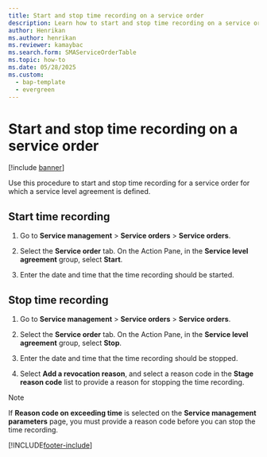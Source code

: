 ```yaml
---
title: Start and stop time recording on a service order 
description: Learn how to start and stop time recording on a service order, including step-by-step processes for starting and stopping time recording.
author: Henrikan
ms.author: henrikan
ms.reviewer: kamaybac
ms.search.form: SMAServiceOrderTable
ms.topic: how-to
ms.date: 05/28/2025
ms.custom: 
  - bap-template
  - evergreen
---
```


# Start and stop time recording on a service order

[!include [banner](../includes/banner.md)]

Use this procedure to start and stop time recording for a service order for which a service level agreement is defined.

## Start time recording

1. Go to **Service management** \> **Service orders** \> **Service orders**.

2. Select the **Service order** tab. On the Action Pane, in the **Service level agreement** group, select **Start**.

3. Enter the date and time that the time recording should be started.

## Stop time recording

1. Go to **Service management** \> **Service orders** \> **Service orders**.

2. Select the **Service order** tab. On the Action Pane, in the **Service level agreement** group, select **Stop**.

3. Enter the date and time that the time recording should be stopped.

4. Select **Add a revocation reason**, and select a reason code in the **Stage reason code** list to provide a reason for stopping the time recording.

> [!NOTE]
> If **Reason code on exceeding time** is selected on the **Service management parameters** page, you must provide a reason code before you can stop the time recording.

[!INCLUDE[footer-include](../../includes/footer-banner.md)]
